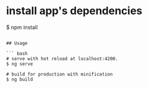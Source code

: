 
# install app's dependencies
$ npm install
```

## Usage

``` bash
# serve with hot reload at localhost:4200.
$ ng serve

# build for production with minification
$ ng build
```

